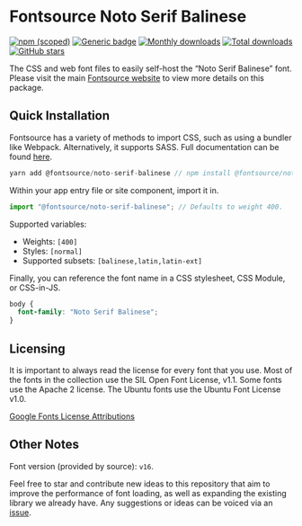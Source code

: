 # Fontsource Noto Serif Balinese

[![npm (scoped)](https://img.shields.io/npm/v/@fontsource/noto-serif-balinese?color=brightgreen)](https://www.npmjs.com/package/@fontsource/noto-serif-balinese) [![Generic badge](https://img.shields.io/badge/fontsource-passing-brightgreen)](https://github.com/fontsource/fontsource) [![Monthly downloads](https://badgen.net/npm/dm/@fontsource/noto-serif-balinese)](https://github.com/fontsource/fontsource) [![Total downloads](https://badgen.net/npm/dt/@fontsource/noto-serif-balinese)](https://github.com/fontsource/fontsource) [![GitHub stars](https://img.shields.io/github/stars/fontsource/fontsource.svg?style=social&label=Star)](https://github.com/fontsource/fontsource/stargazers)

The CSS and web font files to easily self-host the “Noto Serif Balinese” font. Please visit the main [Fontsource website](https://fontsource.org/fonts/noto-serif-balinese) to view more details on this package.

## Quick Installation

Fontsource has a variety of methods to import CSS, such as using a bundler like Webpack. Alternatively, it supports SASS. Full documentation can be found [here](https://fontsource.org/docs/introduction).

```javascript
yarn add @fontsource/noto-serif-balinese // npm install @fontsource/noto-serif-balinese
```

Within your app entry file or site component, import it in.

```javascript
import "@fontsource/noto-serif-balinese"; // Defaults to weight 400.
```

Supported variables:

- Weights: `[400]`
- Styles: `[normal]`
- Supported subsets: `[balinese,latin,latin-ext]`

Finally, you can reference the font name in a CSS stylesheet, CSS Module, or CSS-in-JS.

```css
body {
  font-family: "Noto Serif Balinese";
}
```



## Licensing

It is important to always read the license for every font that you use.
Most of the fonts in the collection use the SIL Open Font License, v1.1. Some fonts use the Apache 2 license. The Ubuntu fonts use the Ubuntu Font License v1.0.

[Google Fonts License Attributions](https://fonts.google.com/attribution)

## Other Notes

Font version (provided by source): `v16`.

Feel free to star and contribute new ideas to this repository that aim to improve the performance of font loading, as well as expanding the existing library we already have. Any suggestions or ideas can be voiced via an [issue](https://github.com/fontsource/fontsource/issues).
